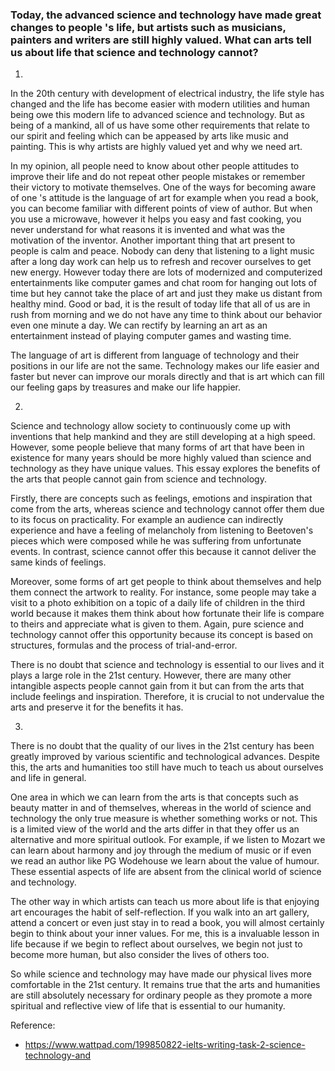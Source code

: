 ### Today, the advanced science and technology have made great changes to people 's life, but artists such as musicians, painters and writers are still highly valued. What can arts tell us about life that science and technology cannot?

1.

In the 20th century with development of electrical industry, the life style has changed and the life has become easier with modern utilities and human being owe this modern life to advanced science and technology. But as being of a mankind, all of us have some other requirements that relate to our spirit and feeling which can be appeased by arts like music and painting. This is why artists are highly valued yet and why we need art.

In my opinion, all people need to know about other people attitudes to improve their life and do not repeat other people mistakes or remember their victory to motivate themselves. One of the ways for becoming aware of one 's attitude is the language of art for example when you read a book, you can become familiar with different points of view of author. But when you use a microwave, however it helps you easy and fast cooking, you never understand for what reasons it is invented and what was the motivation of the inventor.
Another important thing that art present to people is calm and peace. Nobody can deny that listening to a light music after a long day work can help us to refresh and recover ourselves to get new energy. However today there are lots of modernized and computerized entertainments like computer games and chat room for hanging out lots of time but hey cannot take the place of art and just they make us distant from healthy mind. Good or bad, it is the result of today life that all of us are in rush from morning and we do not have any time to think about our behavior even one minute a day. We can rectify by learning an art as an entertainment instead of playing computer games and wasting time.

The language of art is different from language of technology and their positions in our life are not the same. Technology makes our life easier and faster but never can improve our morals directly and that is art which can fill our feeling gaps by treasures and make our life happier.

2.

Science and technology allow society to continuously come up with inventions that help mankind and they are still developing at a high speed. However, some people believe that many forms of art that have been in existence for many years should be more highly valued than science and technology as they have unique values. This essay explores the benefits of the arts that people cannot gain from science and technology.

Firstly, there are concepts such as feelings, emotions and inspiration that come from the arts, whereas science and technology cannot offer them due to its focus on practicality. For example an audience can indirectly experience and have a feeling of melancholy from listening to Beetoven's pieces which were composed while he was suffering from unfortunate events. In contrast, science cannot offer this because it cannot deliver the same kinds of feelings.

Moreover, some forms of art get people to think about themselves and help them connect the artwork to reality. For instance, some people may take a visit to a photo exhibition on a topic of a daily life of children in the third world because it makes them think about how fortunate their life is compare to theirs and appreciate what is given to them. Again, pure science and technology cannot offer this opportunity because its concept is based on structures, formulas and the process of trial-and-error.

There is no doubt that science and technology is essential to our lives and it plays a large role in the 21st century. However, there are many other intangible aspects people cannot gain from it but can from the arts that include feelings and inspiration. Therefore, it is crucial to not undervalue the arts and preserve it for the benefits it has.

3.

There is no doubt that the quality of our lives in the 21st century has been greatly improved by various scientific and technological advances. Despite this, the arts and humanities too still have much to teach us about ourselves and life in general.

One area in which we can learn from the arts is that concepts such as beauty matter in and of themselves, whereas in the world of science and technology the only true measure is whether something works or not. This is a limited view of the world and the arts differ in that they offer us an alternative and more spiritual outlook. For example, if we listen to Mozart we can learn about harmony and joy through the medium of music or if even we read an author like PG Wodehouse we learn about the value of humour. These essential aspects of life are absent from the clinical world of science and technology.

The other way in which artists can teach us more about life is that enjoying art encourages the habit of self-reflection. If you walk into an art gallery, attend a concert or even just stay in to read a book, you will almost certainly begin to think about your inner values. For me, this is a invaluable lesson in life because if we begin to reflect about ourselves, we begin not just to become more human, but also consider the lives of others too.

So while science and technology may have made our physical lives more comfortable in the 21st century. It remains true that the arts and humanities are still absolutely necessary for ordinary people as they promote a more spiritual and reflective view of life that is essential to our humanity.

Reference:
- https://www.wattpad.com/199850822-ielts-writing-task-2-science-technology-and
